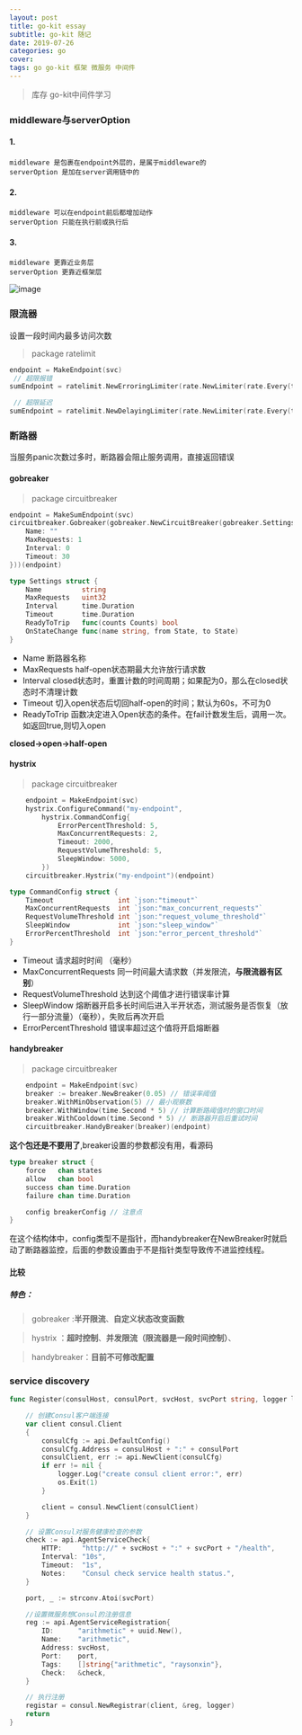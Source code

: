 ```yaml
---
layout: post
title: go-kit essay
subtitle: go-kit 随记
date: 2019-07-26
categories: go
cover: 
tags: go go-kit 框架 微服务 中间件
---
```


> 库存 go-kit中间件学习
### middleware与serverOption
#### 1. 
```	
middleware 是包裹在endpoint外层的，是属于middleware的
serverOption 是加在server调用链中的
```
#### 2.
```
middleware 可以在endpoint前后都增加动作
serverOption 只能在执行前或执行后
```
#### 3.
```
middleware 更靠近业务层
serverOption 更靠近框架层
```

![image](https://wx3.sinaimg.cn/mw1024/007MotX5ly1g2v5f365omj30ho06w747.jpg)

### 限流器
设置一段时间内最多访问次数
> package ratelimit
```go
endpoint = MakeEndpoint(svc)
 // 超限报错
sumEndpoint = ratelimit.NewErroringLimiter(rate.NewLimiter(rate.Every(time.Second), 1))(endpoint)

 // 超限延迟
sumEndpoint = ratelimit.NewDelayingLimiter(rate.NewLimiter(rate.Every(time.Second), 1))(endpoint)
```

### 断路器
当服务panic次数过多时，断路器会阻止服务调用，直接返回错误
#### gobreaker
> package circuitbreaker
```go
endpoint = MakeSumEndpoint(svc)
circuitbreaker.Gobreaker(gobreaker.NewCircuitBreaker(gobreaker.Settings{
    Name: ""
    MaxRequests: 1
    Interval: 0
    Timeout: 30
}))(endpoint)
```
```go
type Settings struct {
	Name          string
	MaxRequests   uint32
	Interval      time.Duration
	Timeout       time.Duration
	ReadyToTrip   func(counts Counts) bool
	OnStateChange func(name string, from State, to State)
}
```
- Name 断路器名称
- MaxRequests half-open状态期最大允许放行请求数
- Interval  closed状态时，重置计数的时间周期；如果配为0，那么在closed状态时不清理计数
- Timeout 切入open状态后切回half-open的时间；默认为60s，不可为0
- ReadyToTrip 函数决定进入Open状态的条件。在fail计数发生后，调用一次。如返回true,则切入open

**closed->open->half-open**

#### hystrix
> package circuitbreaker
```go
    endpoint = MakeEndpoint(svc)
	hystrix.ConfigureCommand("my-endpoint",   
        hystrix.CommandConfig{
            ErrorPercentThreshold: 5,
		    MaxConcurrentRequests: 2,
		    Timeout: 2000,
		    RequestVolumeThreshold: 5,
		    SleepWindow: 5000,
        })
    circuitbreaker.Hystrix("my-endpoint")(endpoint)
```
```go
type CommandConfig struct {
	Timeout                int `json:"timeout"`
	MaxConcurrentRequests  int `json:"max_concurrent_requests"`
	RequestVolumeThreshold int `json:"request_volume_threshold"`
	SleepWindow            int `json:"sleep_window"`
	ErrorPercentThreshold  int `json:"error_percent_threshold"`
}
```
- Timeout  请求超时时间 （毫秒）
- MaxConcurrentRequests  同一时间最大请求数（并发限流，**与限流器有区别**）
- RequestVolumeThreshold  达到这个阈值才进行错误率计算
- SleepWindow  熔断器开启多长时间后进入半开状态，测试服务是否恢复（放行一部分流量）（毫秒），失败后再次开启
- ErrorPercentThreshold 错误率超过这个值将开启熔断器

#### handybreaker
> package circuitbreaker
```go
    endpoint = MakeEndpoint(svc)
	breaker := breaker.NewBreaker(0.05) // 错误率阈值
	breaker.WithMinObservation(5) // 最小观察数
	breaker.WithWindow(time.Second * 5) // 计算断路阈值时的窗口时间
	breaker.WithCooldown(time.Second * 5) // 断路器开启后重试时间
    circuitbreaker.HandyBreaker(breaker)(endpoint)
```
**这个包还是不要用了**,breaker设置的参数都没有用，看源码
```go
type breaker struct {
	force   chan states
	allow   chan bool
	success chan time.Duration
	failure chan time.Duration

	config breakerConfig // 注意点
}
```
在这个结构体中，config类型不是指针，而handybreaker在NewBreaker时就启动了断路器监控，后面的参数设置由于不是指针类型导致传不进监控线程。

#### 比较
##### 特色：
> gobreaker :**半开限流**、**自定义状态改变函数**

> hystrix ：**超时控制**、**并发限流（限流器是一段时间控制）**、

> handybreaker：**目前不可修改配置**

### service discovery
```go
func Register(consulHost, consulPort, svcHost, svcPort string, logger log.Logger) (registar sd.Registrar) {

	// 创建Consul客户端连接
	var client consul.Client
	{
		consulCfg := api.DefaultConfig()
		consulCfg.Address = consulHost + ":" + consulPort
		consulClient, err := api.NewClient(consulCfg)
		if err != nil {
			logger.Log("create consul client error:", err)
			os.Exit(1)
		}

		client = consul.NewClient(consulClient)
	}

	// 设置Consul对服务健康检查的参数
	check := api.AgentServiceCheck{
		HTTP:     "http://" + svcHost + ":" + svcPort + "/health",
		Interval: "10s",
		Timeout:  "1s",
		Notes:    "Consul check service health status.",
	}

	port, _ := strconv.Atoi(svcPort)

	//设置微服务想Consul的注册信息
	reg := api.AgentServiceRegistration{
		ID:      "arithmetic" + uuid.New(),
		Name:    "arithmetic",
		Address: svcHost,
		Port:    port,
		Tags:    []string{"arithmetic", "raysonxin"},
		Check:   &check,
	}

	// 执行注册
	registar = consul.NewRegistrar(client, &reg, logger)
	return
}
```